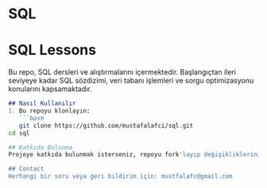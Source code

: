 # SQL
# SQL Lessons
Bu repo, SQL dersleri ve alıştırmalarını içermektedir. Başlangıçtan ileri seviyeye kadar SQL sözdizimi, veri tabanı işlemleri ve sorgu optimizasyonu konularını kapsamaktadır.

```markdown
## Nasıl Kullanılır
1. Bu repoyu klonlayın:
   ```bash
   git clone https://github.com/mustafalafci/sql.git
cd sql

## Katkıda Bulunma
Projeye katkıda bulunmak isterseniz, repoyu fork'layıp değişikliklerinizle birlikte bir pull request gönderebilirsiniz.

## Contact
Herhangi bir soru veya geri bildirim için: mustfalafc@gmail.com
